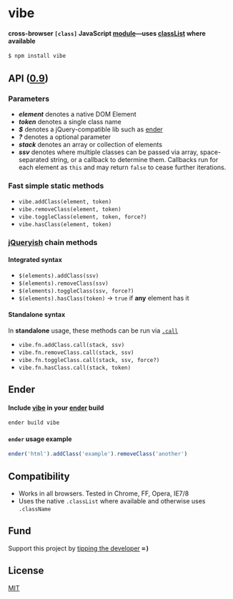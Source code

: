 # vibe
#### cross-browser `[class]` JavaScript [module](https://npmjs.org/package/vibe)&mdash;uses [classList](https://developer.mozilla.org/en-US/docs/DOM/element.classList) where available

```sh
$ npm install vibe
```

## API ([0.9](../../releases))

### Parameters

- <b><var>element</var></b> denotes a native DOM Element
- <b><var>token</var></b> denotes a single class name
- <b><var>$</var></b> denotes a jQuery-compatible lib such as [ender](https://github.com/ender-js/Ender)
- <b><var>?</var></b> denotes a optional parameter
- <b><var>stack</var></b> denotes an array or collection of elements
- <b><var>ssv</var></b> denotes where multiple classes can be passed via array, space-separated string, or a callback to determine them. Callbacks run for each element as `this` and may return `false` to cease further iterations.

### Fast simple static methods

- `vibe.addClass(element, token)`
- `vibe.removeClass(element, token)`
- `vibe.toggleClass(element, token, force?)`
- `vibe.hasClass(element, token)`

### [jQueryish](http://api.jquery.com/category/manipulation/class-attribute/) chain methods

#### Integrated syntax

- `$(elements).addClass(ssv)`
- `$(elements).removeClass(ssv)`
- `$(elements).toggleClass(ssv, force?)`
- `$(elements).hasClass(token)` &rarr; `true` if **any** element has it

#### Standalone syntax

In <b>standalone</b> usage, these methods can be run via [`.call`](https://developer.mozilla.org/en-US/docs/JavaScript/Reference/Global_Objects/Function/call)

- `vibe.fn.addClass.call(stack, ssv)`
- `vibe.fn.removeClass.call(stack, ssv)`
- `vibe.fn.toggleClass.call(stack, ssv, force?)`
- `vibe.fn.hasClass.call(stack, token)`

## Ender 

#### Include [vibe](https://www.npmjs.org/package/vibe) in your [ender](https://github.com/ender-js/Ender) build

```sh
ender build vibe
```

#### `ender` usage example

```js
ender('html').addClass('example').removeClass('another')
```

## Compatibility

- Works in all browsers. Tested in Chrome, FF, Opera, IE7/8
- Uses the native `.classList` where available and otherwise uses `.className`

## Fund
Support this project by [tipping the developer](https://www.gittip.com/ryanve/) <samp><b>=)</b></samp>

## License

[MIT](vibe.js#L4)